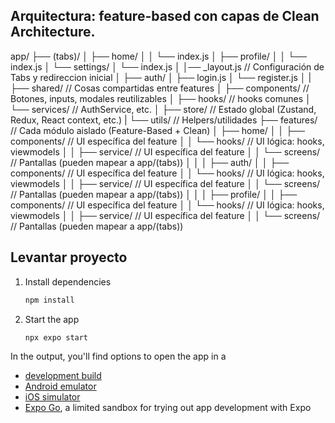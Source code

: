 ## Arquitectura: feature-based con capas de Clean Architecture.

app/
├── (tabs)/
│ ├── home/
│ │ └── index.js
│ ├── profile/
│ │ └── index.js
│ └── settings/
│ └── index.js
│
│── \_layout.js // Configuración de Tabs y redireccion inicial
│
├── auth/
│ ├── login.js
│ └── register.js
│
|
├── shared/ // Cosas compartidas entre features
│ ├── components/ // Botones, inputs, modales reutilizables
│ ├── hooks/ // hooks comunes
│ └── services/ // AuthService, etc.
│
├── store/ // Estado global (Zustand, Redux, React context, etc.)
|
└── utils/ // Helpers/utilidades
├── features/ // Cada módulo aislado (Feature-Based + Clean)
│ ├── home/
│ │ ├── components/ // UI específica del feature
│ │ └── hooks/ // UI lógica: hooks, viewmodels
│ │ ├── service/ // UI específica del feature
│ │ └── screens/ // Pantallas (pueden mapear a app/(tabs))
│ │
│ ├── auth/
│ │ ├── components/ // UI específica del feature
│ │ └── hooks/ // UI lógica: hooks, viewmodels
│ │ ├── service/ // UI específica del feature
│ │ └── screens/ // Pantallas (pueden mapear a app/(tabs))
│ │
│ ├── profile/
│ │ ├── components/ // UI específica del feature
│ │ └── hooks/ // UI lógica: hooks, viewmodels
│ │ ├── service/ // UI específica del feature
│ │ └── screens/ // Pantallas (pueden mapear a app/(tabs))

## Levantar proyecto

1. Install dependencies

   ```bash
   npm install
   ```

2. Start the app

   ```bash
   npx expo start
   ```

In the output, you'll find options to open the app in a

- [development build](https://docs.expo.dev/develop/development-builds/introduction/)
- [Android emulator](https://docs.expo.dev/workflow/android-studio-emulator/)
- [iOS simulator](https://docs.expo.dev/workflow/ios-simulator/)
- [Expo Go](https://expo.dev/go), a limited sandbox for trying out app development with Expo
